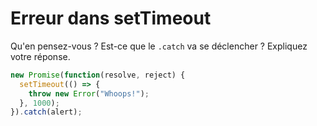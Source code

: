 # Erreur dans setTimeout

Qu'en pensez-vous ? Est-ce que le `.catch` va se déclencher ? Expliquez votre réponse.

```js
new Promise(function(resolve, reject) {
  setTimeout(() => {
    throw new Error("Whoops!");
  }, 1000);
}).catch(alert);
```
